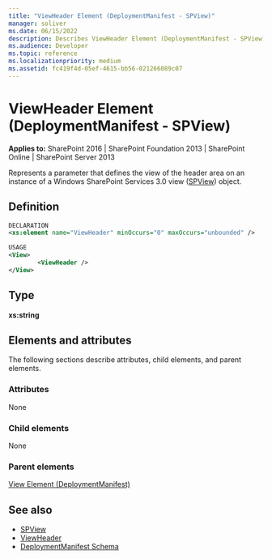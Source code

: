 ```yaml
---
title: "ViewHeader Element (DeploymentManifest - SPView)"
manager: soliver
ms.date: 06/15/2022
description: Describes ViewHeader Element (DeploymentManifest - SPView) and provides information about elements and attributes.
ms.audience: Developer
ms.topic: reference
ms.localizationpriority: medium
ms.assetid: fc419f4d-05ef-4615-bb56-021266089c07
---
```


# ViewHeader Element (DeploymentManifest - SPView)

**Applies to:** SharePoint 2016 | SharePoint Foundation 2013 | SharePoint Online | SharePoint Server 2013

Represents a parameter that defines the view of the header area on an instance of a Windows SharePoint Services 3.0 view ([SPView](https://msdn.microsoft.com/library/Microsoft.SharePoint.SPView.aspx)) object.

## Definition

```XML
DECLARATION
<xs:element name="ViewHeader" minOccurs="0" maxOccurs="unbounded" />

USAGE
<View>
        <ViewHeader />
</View>

```

## Type

**xs:string**

## Elements and attributes

The following sections describe attributes, child elements, and parent elements.

### Attributes

None

### Child elements

None

### Parent elements

[View Element (DeploymentManifest)](view-element-deploymentmanifest.md)

## See also

- [SPView](https://msdn.microsoft.com/library/Microsoft.SharePoint.SPView.aspx)
- [ViewHeader](https://msdn.microsoft.com/library/Microsoft.SharePoint.SPView.ViewHeader.aspx)
- [DeploymentManifest Schema](deploymentmanifest-schema.md)
